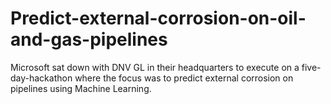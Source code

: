 # Predict-external-corrosion-on-oil-and-gas-pipelines
Microsoft sat down with DNV GL in their headquarters to execute on a five-day-hackathon where the focus was to predict external corrosion on pipelines using Machine Learning.
